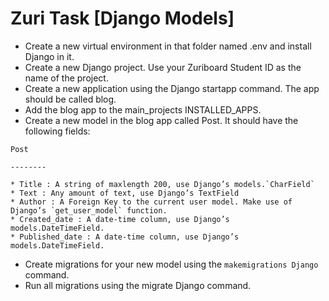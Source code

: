 # Zuri Task [Django Models]
* Create a new virtual environment in that folder named .env and install Django in it.
* Create a new Django project. Use your Zuriboard Student ID as the name of the project.
* Create a new application using the Django startapp command. The app should be called blog.
* Add the blog app to the main_projects INSTALLED_APPS.
* Create a new model in the blog app called Post. It should have the following fields:
```
Post

--------

* Title : A string of maxlength 200, use Django’s models.`CharField`
* Text : Any amount of text, use Django’s TextField
* Author : A Foreign Key to the current user model. Make use of Django’s `get_user_model` function.
* Created_date : A date-time column, use Django’s models.DateTimeField. 
* Published_date : A date-time column, use Django’s models.DateTimeField.
```
* Create migrations for your new model using the `makemigrations Django` command. 
* Run all migrations using the migrate Django command.

